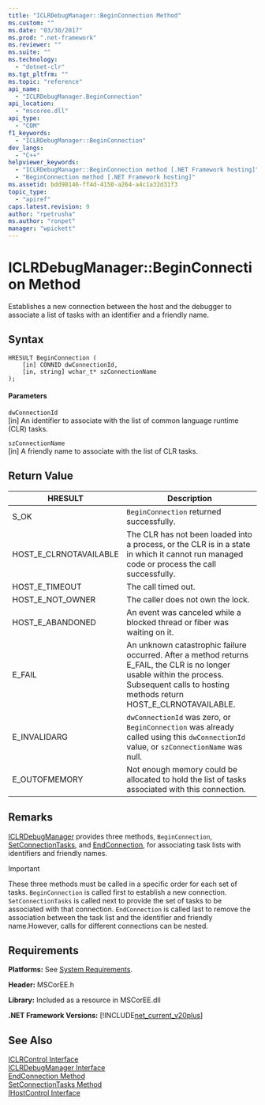```yaml
---
title: "ICLRDebugManager::BeginConnection Method"
ms.custom: ""
ms.date: "03/30/2017"
ms.prod: ".net-framework"
ms.reviewer: ""
ms.suite: ""
ms.technology: 
  - "dotnet-clr"
ms.tgt_pltfrm: ""
ms.topic: "reference"
api_name: 
  - "ICLRDebugManager.BeginConnection"
api_location: 
  - "mscoree.dll"
api_type: 
  - "COM"
f1_keywords: 
  - "ICLRDebugManager::BeginConnection"
dev_langs: 
  - "C++"
helpviewer_keywords: 
  - "ICLRDebugManager::BeginConnection method [.NET Framework hosting]"
  - "BeginConnection method [.NET Framework hosting]"
ms.assetid: bdd98146-ff4d-4150-a264-a4c1a32d31f3
topic_type: 
  - "apiref"
caps.latest.revision: 9
author: "rpetrusha"
ms.author: "ronpet"
manager: "wpickett"
---
```

# ICLRDebugManager::BeginConnection Method
Establishes a new connection between the host and the debugger to associate a list of tasks with an identifier and a friendly name.  
  
## Syntax  
  
```  
HRESULT BeginConnection (  
    [in] CONNID dwConnectionId,  
    [in, string] wchar_t* szConnectionName  
);  
```  
  
#### Parameters  
 `dwConnectionId`  
 [in] An identifier to associate with the list of common language runtime (CLR) tasks.  
  
 `szConnectionName`  
 [in] A friendly name to associate with the list of CLR tasks.  
  
## Return Value  
  
|HRESULT|Description|  
|-------------|-----------------|  
|S_OK|`BeginConnection` returned successfully.|  
|HOST_E_CLRNOTAVAILABLE|The CLR has not been loaded into a process, or the CLR is in a state in which it cannot run managed code or process the call successfully.|  
|HOST_E_TIMEOUT|The call timed out.|  
|HOST_E_NOT_OWNER|The caller does not own the lock.|  
|HOST_E_ABANDONED|An event was canceled while a blocked thread or fiber was waiting on it.|  
|E_FAIL|An unknown catastrophic failure occurred. After a method returns E_FAIL, the CLR is no longer usable within the process. Subsequent calls to hosting methods return HOST_E_CLRNOTAVAILABLE.|  
|E_INVALIDARG|`dwConnectionId` was zero, or `BeginConnection` was already called using this `dwConnectionId` value, or `szConnectionName` was null.|  
|E_OUTOFMEMORY|Not enough memory could be allocated to hold the list of tasks associated with this connection.|  
  
## Remarks  
 [ICLRDebugManager](../../../../docs/framework/unmanaged-api/hosting/iclrdebugmanager-interface.md) provides three methods, `BeginConnection`, [SetConnectionTasks](../../../../docs/framework/unmanaged-api/hosting/iclrdebugmanager-setconnectiontasks-method.md), and [EndConnection](../../../../docs/framework/unmanaged-api/hosting/iclrdebugmanager-endconnection-method.md), for associating task lists with identifiers and friendly names.  
  
> [!IMPORTANT]
>  These three methods must be called in a specific order for each set of tasks. `BeginConnection` is called first to establish a new connection. `SetConnectionTasks` is called next to provide the set of tasks to be associated with that connection. `EndConnection` is called last to remove the association between the task list and the identifier and friendly name.However, calls for different connections can be nested.  
  
## Requirements  
 **Platforms:** See [System Requirements](../../../../docs/framework/get-started/system-requirements.md).  
  
 **Header:** MSCorEE.h  
  
 **Library:** Included as a resource in MSCorEE.dll  
  
 **.NET Framework Versions:** [!INCLUDE[net_current_v20plus](../../../../includes/net-current-v20plus-md.md)]  
  
## See Also  
 [ICLRControl Interface](../../../../docs/framework/unmanaged-api/hosting/iclrcontrol-interface.md)   
 [ICLRDebugManager Interface](../../../../docs/framework/unmanaged-api/hosting/iclrdebugmanager-interface.md)   
 [EndConnection Method](../../../../docs/framework/unmanaged-api/hosting/iclrdebugmanager-endconnection-method.md)   
 [SetConnectionTasks Method](../../../../docs/framework/unmanaged-api/hosting/iclrdebugmanager-setconnectiontasks-method.md)   
 [IHostControl Interface](../../../../docs/framework/unmanaged-api/hosting/ihostcontrol-interface.md)
